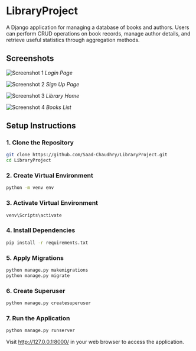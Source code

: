 # LibraryProject

A Django application for managing a database of books and authors. Users can perform CRUD operations on book records, manage author details, and retrieve useful statistics through aggregation methods.

## Screenshots

![Screenshot 1](url_to_screenshot_1)
*Login Page*

![Screenshot 2](url_to_screenshot_2)
*Sign Up Page*

![Screenshot 3](url_to_screenshot_3)
*Library Home*

![Screenshot 4](url_to_screenshot_4)
*Books List*

## Setup Instructions

### 1. Clone the Repository

```bash
git clone https://github.com/Saad-Chaudhry/LibraryProject.git
cd LibraryProject
```

### 2. Create Virtual Environment

```bash
python -m venv env
```

### 3. Activate Virtual Environment
```bash
venv\Scripts\activate
```

### 4. Install Dependencies
```bash
pip install -r requirements.txt
```

### 5. Apply Migrations
```bash
python manage.py makemigrations
python manage.py migrate
```

### 6. Create Superuser
```bash
python manage.py createsuperuser
```

### 7. Run the Application
```bash
python manage.py runserver
```
Visit http://127.0.0.1:8000/ in your web browser to access the application.
